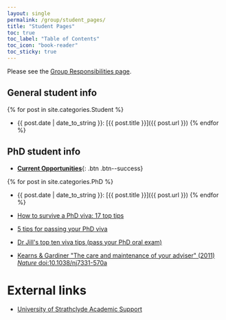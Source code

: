 ```yaml
---
layout: single
permalink: /group/student_pages/
title: "Student Pages"
toc: true
toc_label: "Table of Contents"
toc_icon: "book-reader"
toc_sticky: true
---
```


Please see the [Group Responsibilities page](/group/responsibilities).

## General student info

{% for post in site.categories.Student %}
- {{ post.date | date_to_string }}: [{{ post.title }}]({{ post.url }})
{% endfor %}

## PhD student info

- [**Current Opportunities**](/phd/opportunities){: .btn .btn--success}

{% for post in site.categories.PhD %}
- {{ post.date | date_to_string }}: [{{ post.title }}]({{ post.url }})
{% endfor %}

- [How to survive a PhD viva: 17 top tips](https://www.theguardian.com/higher-education-network/2015/jan/08/how-to-survive-a-phd-viva-17-top-tips)
- [5 tips for passing your PhD viva](https://www.prospects.ac.uk/postgraduate-study/phd-study/5-tips-for-passing-your-phd-viva)
- [Dr Jill's top ten viva tips (pass your PhD oral exam)](https://www.space-policy.com/dr-jills-viva-tips-pass-your-phd-oral-exam/)
- [Kearns & Gardiner "The care and maintenance of your adviser" (2011) *Nature* doi:10.1038/nj7331-570a](https://www.nature.com/naturejobs/science/articles/10.1038/nj7331-570a)

# External links

- [University of Strathclyde Academic Support](https://www.strath.ac.uk/studywithus/strathlife/academicsupport/)
